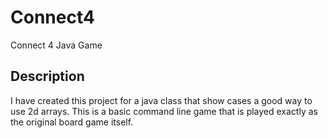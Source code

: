 # Connect4
Connect 4 Java Game

## Description
I have created this project for a java class that show cases a good way to use 2d arrays. This is a basic command line game that 
is played exactly as the original board game itself.

